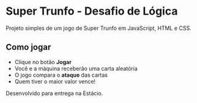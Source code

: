 # Super Trunfo - Desafio de Lógica

Projeto simples de um jogo de Super Trunfo em JavaScript, HTML e CSS.

## Como jogar
- Clique no botão **Jogar**
- Você e a máquina receberão uma carta aleatória
- O jogo compara o **ataque** das cartas
- Quem tiver o maior valor vence!

Desenvolvido para entrega na Estácio.